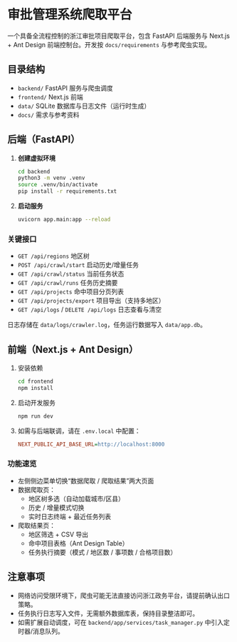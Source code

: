 # 审批管理系统爬取平台

一个具备全流程控制的浙江审批项目爬取平台，包含 FastAPI 后端服务与 Next.js + Ant Design 前端控制台。开发按 `docs/requirements` 与参考爬虫实现。

## 目录结构

- `backend/` FastAPI 服务与爬虫调度
- `frontend/` Next.js 前端
- `data/` SQLite 数据库与日志文件（运行时生成）
- `docs/` 需求与参考资料

## 后端（FastAPI）

1. **创建虚拟环境**
   ```bash
   cd backend
   python3 -m venv .venv
   source .venv/bin/activate
   pip install -r requirements.txt
   ```
2. **启动服务**
   ```bash
   uvicorn app.main:app --reload
   ```

### 关键接口

- `GET /api/regions` 地区树
- `POST /api/crawl/start` 启动历史/增量任务
- `GET /api/crawl/status` 当前任务状态
- `GET /api/crawl/runs` 任务历史摘要
- `GET /api/projects` 命中项目分页列表
- `GET /api/projects/export` 项目导出（支持多地区）
- `GET /api/logs` / `DELETE /api/logs` 日志查看与清空

日志存储在 `data/logs/crawler.log`，任务运行数据写入 `data/app.db`。

## 前端（Next.js + Ant Design）

1. 安装依赖
   ```bash
   cd frontend
   npm install
   ```
2. 启动开发服务
   ```bash
   npm run dev
   ```
3. 如需与后端联调，请在 `.env.local` 中配置：
   ```ini
   NEXT_PUBLIC_API_BASE_URL=http://localhost:8000
   ```

### 功能速览

- 左侧侧边菜单切换“数据爬取 / 爬取结果”两大页面
- 数据爬取页：
  - 地区树多选（自动加载城市/区县）
  - 历史 / 增量模式切换
  - 实时日志终端 + 最近任务列表
- 爬取结果页：
  - 地区筛选 + CSV 导出
  - 命中项目表格（Ant Design Table）
  - 任务执行摘要（模式 / 地区数 / 事项数 / 合格项目数）

## 注意事项

- 网络访问受限环境下，爬虫可能无法直接访问浙江政务平台，请提前确认出口策略。
- 任务执行日志写入文件，无需额外数据库表，保持目录整洁即可。
- 如需扩展自动调度，可在 `backend/app/services/task_manager.py` 中引入定时器/消息队列。

